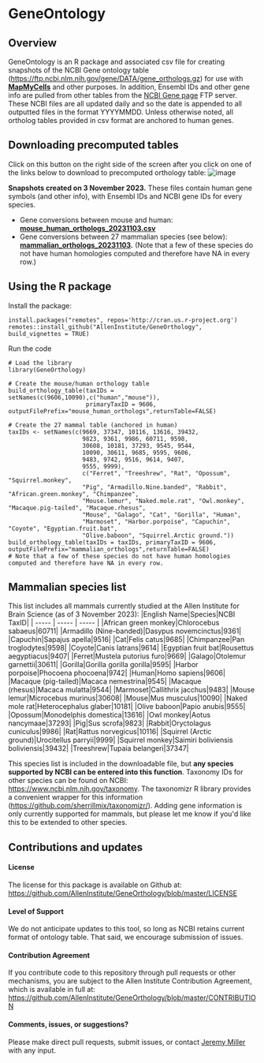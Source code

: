 # GeneOntology

## Overview

GeneOntology is an R package and associated csv file for creating snapshots of the NCBI Gene ontology table (https://ftp.ncbi.nlm.nih.gov/gene/DATA/gene_orthologs.gz) for use with **[MapMyCells](https://portal.brain-map.org/atlases-and-data/bkp/mapmycells)** and other purposes.  In addition, Ensembl IDs and other gene info are pulled from other tables from the [NCBI Gene page](https://www.ncbi.nlm.nih.gov/gene) FTP server.  These NCBI files are all updated daily and so the date is appended to all outputted files in the format YYYYMMDD.  Unless otherwise noted, all ortholog tables provided in csv format are anchored to human genes.

## Downloading precomputed tables

Click on this button on the right side of the screen after you click on one of the links below to download to precomputed orthology table:
![image](https://github.com/AllenInstitute/GeneOrthology/assets/25486679/3d176b70-70f1-4a09-b5d4-741b4ea714e3)

**Snapshots created on 3 November 2023.**  These files contain human gene symbols (and other info), with Ensembl IDs and NCBI gene IDs for every species. 
* Gene conversions between mouse and human: **[mouse_human_orthologs_20231103.csv](https://github.com/AllenInstitute/GeneOrthology/blob/main/csv/mouse_human_orthologs_20231103.csv)**
* Gene conversions between 27 mammalian species (see below): **[mammalian_orthologs_20231103](https://github.com/AllenInstitute/GeneOrthology/blob/main/csv/mammalian_orthologs_20231103.csv).** (Note that a few of these species do not have human homologies computed and therefore have NA in every row.)

## Using the R package

Install the package:
```
install.packages("remotes", repos='http://cran.us.r-project.org')
remotes::install_github("AllenInstitute/GeneOrthology", build_vignettes = TRUE)
```

Run the code
```
# Load the library
library(GeneOrthology)

# Create the mouse/human orthology table
build_orthology_table(taxIDs = setNames(c(9606,10090),c("human","mouse")), 
                      primaryTaxID = 9606, outputFilePrefix="mouse_human_orthologs",returnTable=FALSE)

# Create the 27 mammal table (anchored in human)
taxIDs <- setNames(c(9669, 37347, 10116, 13616, 39432, 
                     9823, 9361, 9986, 60711, 9598, 
                     30608, 10181, 37293, 9545, 9544, 
                     10090, 30611, 9685, 9595, 9606, 
                     9483, 9742, 9516, 9614, 9407, 
                     9555, 9999),
                     c("Ferret", "Treeshrew", "Rat", "Opossum", "Squirrel.monkey", 
                     "Pig", "Armadillo.Nine.banded", "Rabbit", "African.green.monkey", "Chimpanzee", 
                     "Mouse.lemur", "Naked.mole.rat", "Owl.monkey", "Macaque.pig-tailed", "Macaque.rhesus", 
                     "Mouse", "Galago", "Cat", "Gorilla", "Human", 
                     "Marmoset", "Harbor.porpoise", "Capuchin", "Coyote", "Egyptian.fruit.bat", 
                     "Olive.baboon", "Squirrel.Arctic ground."))
build_orthology_table(taxIDs = taxIDs, primaryTaxID = 9606, outputFilePrefix="mammalian_orthologs",returnTable=FALSE)
# Note that a few of these species do not have human homologies computed and therefore have NA in every row.
```

## Mammalian species list

This list includes all mammals currently studied at the Allen Institute for Brain Science (as of 3 November 2023):
|English Name|Species|NCBI TaxID|
| ----- | ----- | ----- |
|African green monkey|Chlorocebus sabaeus|60711|
|Armadillo (Nine-banded)|Dasypus novemcinctus|9361|
|Capuchin|Sapajus apella|9516|
|Cat|Felis catus|9685|
|Chimpanzee|Pan troglodytes|9598|
|Coyote|Canis latrans|9614|
|Egyptian fruit bat|Rousettus aegyptiacus|9407|
|Ferret|Mustela putorius furo|9669|
|Galago|Otolemur garnettii|30611|
|Gorilla|Gorilla gorilla gorilla|9595|
|Harbor porpoise|Phocoena phocoena|9742|
|Human|Homo sapiens|9606|
|Macaque (pig-tailed)|Macaca nemestrina|9545|
|Macaque (rhesus)|Macaca mulatta|9544|
|Marmoset|Callithrix jacchus|9483|
|Mouse lemur|Microcebus murinus|30608|
|Mouse|Mus musculus|10090|
|Naked mole rat|Heterocephalus glaber|10181|
|Olive baboon|Papio anubis|9555|
|Opossum|Monodelphis domestica|13616|
|Owl monkey|Aotus nancymaae|37293|
|Pig|Sus scrofa|9823|
|Rabbit|Oryctolagus cuniculus|9986|
|Rat|Rattus norvegicus|10116|
|Squirrel (Arctic ground)|Urocitellus parryii|9999|
|Squirrel monkey|Saimiri boliviensis boliviensis|39432|
|Treeshrew|Tupaia belangeri|37347|

This species list is included in the downloadable file, but **any species supported by NCBI can be entered into this function**.  Taxonomy IDs for other species can be found on NCBI: https://www.ncbi.nlm.nih.gov/taxonomy.  The taxonomizr R library provides a convenient wrapper for this information (https://github.com/sherrillmix/taxonomizr/).  Adding gene information is only currently supported for mammals, but please let me know if you'd like this to be extended to other species.

## Contributions and updates

#### License

The license for this package is available on Github at: https://github.com/AllenInstitute/GeneOrthology/blob/master/LICENSE

#### Level of Support

We do not anticipate updates to this tool, so long as NCBI retains current format of ontology table.  That said, we encourage submission of issues.

#### Contribution Agreement

If you contribute code to this repository through pull requests or other mechanisms, you are subject to the Allen Institute Contribution Agreement, which is available in full at: https://github.com/AllenInstitute/GeneOrthology/blob/master/CONTRIBUTION

#### Comments, issues, or suggestions?

Please make direct pull requests, submit issues, or contact [Jeremy Miller](mailto:jeremym@alleninstitute.org) with any input.
